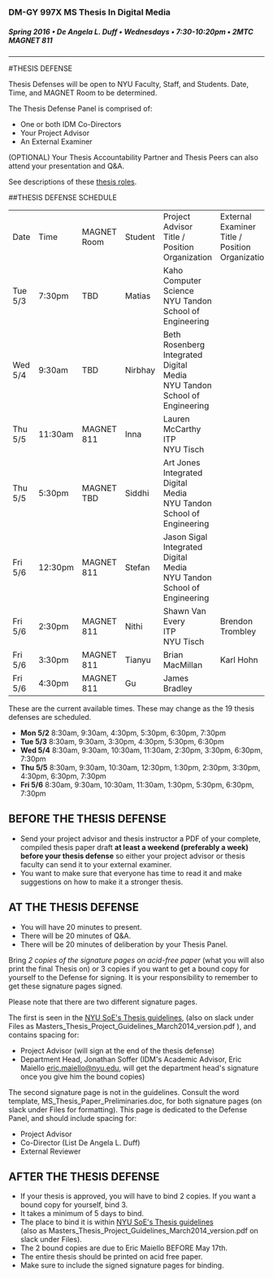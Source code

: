 ### DM-GY 997X MS Thesis In Digital Media
##### Spring 2016 • De Angela L. Duff • Wednesdays • 7:30-10:20pm • 2MTC MAGNET 811 

---
#THESIS DEFENSE

Thesis Defenses will be open to NYU Faculty, Staff, and Students. Date, Time, and MAGNET Room to be determined.

The Thesis Defense Panel is comprised of:
* One or both IDM Co-Directors
* Your Project Advisor
* An External Examiner

(OPTIONAL) Your Thesis Accountability Partner and Thesis Peers can also attend your presentation and Q&A.

See descriptions of these [thesis roles](thesis_roles.md).

##THESIS DEFENSE SCHEDULE

<table>
<tr>
    <td>Date</td>
    <td>Time</td>
    <td>MAGNET Room</td>
    <td>Student</td>
    <td>Project Advisor<br>Title / Position<br>Organization</td>
    <td>External Examiner<br>Title / Position<br>Organization</td>
</tr>
<tr>
    <td>Tue 5/3</td>
    <td>7:30pm</td>
    <td>TBD</td>
    <td>Matias</td>
    <td>Kaho<br>Computer Science<br>NYU Tandon School of Engineering</td>
    <td></td>
</tr>
<tr>
    <td>Wed 5/4</td>
    <td>9:30am</td>
    <td>TBD</td>
    <td>Nirbhay</td>
    <td>Beth Rosenberg<br>Integrated Digital Media<br>
NYU Tandon School of Engineering</td>
    <td></td>
</tr>
<tr>
    <td>Thu 5/5</td>
    <td>11:30am</td>
    <td>MAGNET 811</td>
    <td>Inna</td>
    <td>Lauren McCarthy<br>ITP<br>
NYU Tisch</td>
    <td></td>
</tr>
<tr>
    <td>Thu 5/5</td>
    <td>5:30pm</td>
    <td>MAGNET TBD</td>
    <td>Siddhi</td>
    <td>Art Jones<br>Integrated Digital Media<br>
NYU Tandon School of Engineering</td>
    <td></td>
</tr>
<tr>
    <td>Fri 5/6</td>
    <td>12:30pm</td>
    <td>MAGNET 811</td>
    <td>Stefan</td>
    <td>Jason Sigal<br>Integrated Digital Media<br>
NYU Tandon School of Engineering</td>
    <td></td>
</tr>
<tr>
    <td>Fri 5/6</td>
    <td>2:30pm</td>
    <td>MAGNET 811</td>
    <td>Nithi</td>
    <td>Shawn Van Every<br>ITP<br>
NYU Tisch</td>
    <td>Brendon Trombley<br></td>
</tr>
<tr>
    <td>Fri 5/6</td>
    <td>3:30pm</td>
    <td>MAGNET 811</td>
    <td>Tianyu</td>
    <td>Brian MacMillan</td>
    <td>Karl Hohn<br></td>
</tr>
<tr>
    <td>Fri 5/6</td>
    <td>4:30pm</td>
    <td>MAGNET 811</td>
    <td>Gu</td>
    <td>James Bradley<br></td>
    <td></td>
</tr>
</table>

These are the current available times. These may change as the 19 thesis defenses are scheduled.
* **Mon 5/2** 8:30am, 9:30am, 4:30pm, 5:30pm, 6:30pm, 7:30pm
* **Tue 5/3** 8:30am, 9:30am, 3:30pm, 4:30pm, 5:30pm, 6:30pm
* **Wed 5/4** 8:30am, 9:30am, 10:30am, 11:30am, 2:30pm, 3:30pm, 6:30pm, 7:30pm
* **Thu 5/5** 8:30am, 9:30am, 10:30am, 12:30pm, 1:30pm, 2:30pm, 3:30pm, 4:30pm, 6:30pm, 7:30pm
* **Fri 5/6** 8:30am, 9:30am, 10:30am, 11:30am, 1:30pm, 5:30pm, 6:30pm, 7:30pm



## BEFORE THE THESIS DEFENSE
* Send your project advisor and thesis instructor a PDF of your complete, compiled thesis paper draft **at least a weekend (preferably a week) before your thesis defense** so either your project advisor or thesis faculty can send it to your external examiner. 
* You want to make sure that everyone has time to read it and make suggestions on how to make it a stronger thesis. 


## AT THE THESIS DEFENSE

* You will have 20 minutes to present.
* There will be 20 minutes of Q&A.
* There will be 20 minutes of deliberation by your Thesis Panel.

Bring *2 copies of the signature pages on acid-free paper* (what you will also print the final Thesis on) or 3 copies if you want to get a bound copy for yourself to the Defense for signing. It is your responsibility to remember to get these signature pages signed.

Please note that there are two different signature pages.

The first is seen in the [NYU SoE's Thesis guidelines](http://engineering.nyu.edu/files/Master's%20Thesis%20and%20Project%20Guidelines_March2014%20version.pdf), (also on slack  under Files as Masters_Thesis_Project_Guidelines_March2014_version.pdf ), and contains spacing for:
* Project Advisor (will sign at the end of the thesis defense) 
* Department Head, Jonathan Soffer (IDM's Academic Advisor, Eric Maiello eric.maiello@nyu.edu, will get the department head's signature once you give him the bound copies)

The second signature page is not in the guidelines. Consult the word template, MS_Thesis_Paper_Preliminaries.doc, for both signature pages (on slack  under Files for formatting). This page is dedicated to the Defense Panel, and should include spacing for:
* Project Advisor
* Co-Director (List De Angela L. Duff)
* External Reviewer


## AFTER THE THESIS DEFENSE

* If your thesis is approved, you will have to bind 2 copies. If you want a bound copy for yourself, bind 3. 
* It takes a minimum of 5 days to bind. 
* The place to bind it is within [NYU SoE's Thesis guidelines](http://engineering.nyu.edu/files/Master's%20Thesis%20and%20Project%20Guidelines_March2014%20version.pdf)<br>(also as Masters_Thesis_Project_Guidelines_March2014_version.pdf on slack under Files).
* The 2 bound copies are due to Eric Maiello BEFORE May 17th.
* The entire thesis should be printed on acid free paper.
* Make sure to include the signed signature pages for binding.

















